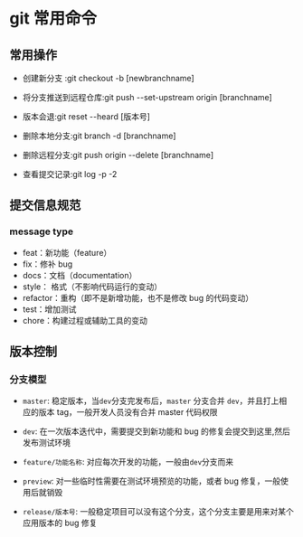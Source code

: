 # git 常用命令

## 常用操作

-   创建新分支 :git checkout -b [newbranchname]
-   将分支推送到远程仓库:git push --set-upstream origin
    [branchname]

-   版本会退:git reset --heard [版本号]
-   删除本地分支:git branch -d [branchname]
-   删除远程分支:git push origin --delete [branchname]
-   查看提交记录:git log -p -2

## 提交信息规范

### message type

-   feat：新功能（feature）
-   fix：修补 bug
-   docs：文档（documentation）
-   style： 格式（不影响代码运行的变动）
-   refactor：重构（即不是新增功能，也不是修改 bug 的代码变动）
-   test：增加测试
-   chore：构建过程或辅助工具的变动

## 版本控制

### 分支模型

-   `master`:
    稳定版本，当`dev`分支完发布后，`master` 分支合并 `dev`，并且打上相应的版本 tag，一般开发人员没有合并 master 代码权限

-   `dev`:
    在一次版本迭代中，需要提交到新功能和 bug 的修复会提交到这里,然后发布测试环境

-   `feature/功能名称`:
    对应每次开发的功能，一般由`dev`分支而来

-   `preview`:
    对一些临时性需要在测试环境预览的功能，或者 bug 修复，一般使用后就销毁

-   `release/版本号`:
    一般稳定项目可以没有这个分支，这个分支主要是用来对某个应用版本的 bug 修复
